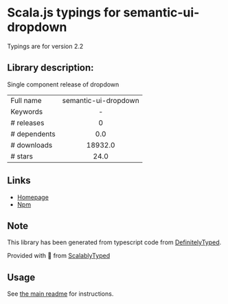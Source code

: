 
# Scala.js typings for semantic-ui-dropdown

Typings are for version 2.2

## Library description:
Single component release of dropdown

|                    |                 |
| ------------------ | :-------------: |
| Full name          | semantic-ui-dropdown |
| Keywords           | - |
| # releases         | 0 |
| # dependents       | 0.0 |
| # downloads        | 18932.0 |
| # stars            | 24.0 |

## Links
- [Homepage](http://www.semantic-ui.com)
- [Npm](https://www.npmjs.com/package/semantic-ui-dropdown)
    


## Note
This library has been generated from typescript code from [DefinitelyTyped](https://definitelytyped.org).

Provided with :purple_heart: from [ScalablyTyped](https://github.com/oyvindberg/ScalablyTyped)

## Usage
See [the main readme](../../readme.md) for instructions.


